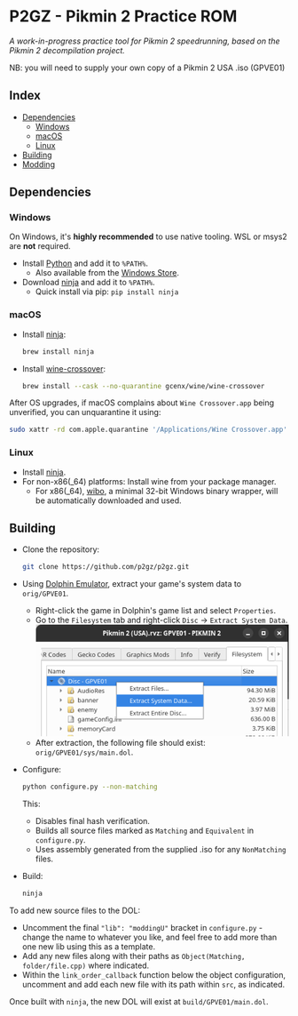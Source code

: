 # P2GZ - Pikmin 2 Practice ROM

*A work-in-progress practice tool for Pikmin 2 speedrunning, based on the Pikmin 2 decompilation project.*

NB: you will need to supply your own copy of a Pikmin 2 USA .iso (GPVE01)

Index
-----

- [Dependencies](#dependencies)
  - [Windows](#windows)
  - [macOS](#macos)
  - [Linux](#linux)
- [Building](#building)
- [Modding](#modding)

Dependencies
------------

### Windows

On Windows, it's **highly recommended** to use native tooling. WSL or msys2 are **not** required.  

- Install [Python](https://www.python.org/downloads/) and add it to `%PATH%`.
  - Also available from the [Windows Store](https://apps.microsoft.com/store/detail/python-311/9NRWMJP3717K).
- Download [ninja](https://github.com/ninja-build/ninja/releases) and add it to `%PATH%`.
  - Quick install via pip: `pip install ninja`

### macOS

- Install [ninja](https://github.com/ninja-build/ninja/wiki/Pre-built-Ninja-packages):

  ```sh
  brew install ninja
  ```

- Install [wine-crossover](https://github.com/Gcenx/homebrew-wine):

  ```sh
  brew install --cask --no-quarantine gcenx/wine/wine-crossover
  ```

After OS upgrades, if macOS complains about `Wine Crossover.app` being unverified, you can unquarantine it using:

```sh
sudo xattr -rd com.apple.quarantine '/Applications/Wine Crossover.app'
```

### Linux

- Install [ninja](https://github.com/ninja-build/ninja/wiki/Pre-built-Ninja-packages).
- For non-x86(_64) platforms: Install wine from your package manager.
  - For x86(_64), [wibo](https://github.com/decompals/wibo), a minimal 32-bit Windows binary wrapper, will be automatically downloaded and used.

Building
--------

- Clone the repository:

  ```sh
  git clone https://github.com/p2gz/p2gz.git
  ```

- Using [Dolphin Emulator](https://dolphin-emu.org/), extract your game's system data to `orig/GPVE01`.
  - Right-click the game in Dolphin's game list and select `Properties`.
  - Go to the `Filesystem` tab and right-click `Disc` -> `Extract System Data`.
![Dolphin filesystem extract](assets/dolphin-extract.png)
  - After extraction, the following file should exist: `orig/GPVE01/sys/main.dol`.
- Configure:

  ```sh
  python configure.py --non-matching
  ```

  This:

  - Disables final hash verification.
  - Builds all source files marked as `Matching` and `Equivalent` in `configure.py`.
  - Uses assembly generated from the supplied .iso for any `NonMatching` files.

- Build:

  ```sh
  ninja
  ```

To add new source files to the DOL:

- Uncomment the final `"lib": "moddingU"` bracket in `configure.py` - change the name to whatever you like, and feel free to add more than one new lib using this as a template.
- Add any new files along with their paths as `Object(Matching, folder/file.cpp)` where indicated.
- Within the `link_order_callback` function below the object configuration, uncomment and add each new file with its path within `src`, as indicated.

Once built with `ninja`, the new DOL will exist at `build/GPVE01/main.dol`.
